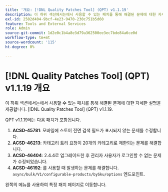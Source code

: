 ```yaml
---
title: '개요: [!DNL Quality Patches Tool] (QPT) v1.1.19'
description: 이 하위 섹션에서는에서 사용할 수 있는 패치를 통해 해결된 문제에 대한 자세한 설명을 제공합니다. [!DNL Quality Patches Tool] (QPT) v1.1.19.
exl-id: 2502d404-9bcf-4e23-9470-230c751b5d60
feature: Tools and External Services
role: Admin
source-git-commit: 1d2e0c1b4a8e3d79a362500ee3ec7bde84a6ce0d
workflow-type: tm+mt
source-wordcount: '115'
ht-degree: 0%

---
```


# [!DNL Quality Patches Tool] (QPT) v1.1.19 개요

이 하위 섹션에서는에서 사용할 수 있는 패치를 통해 해결된 문제에 대한 자세한 설명을 제공합니다. [!DNL Quality Patches Tool] (QPT) v1.1.19.

QPT v1.1.19에는 다음 패치가 포함됩니다.

1. **ACSD-45781**: 모바일에 스토어 전면 검색 필드가 표시되지 않는 문제를 수정합니다.
1. **ACSD-46213**: 카테고리 트리 요청이 20개의 카테고리로 제한되는 문제를 해결합니다.
1. **ACSD-46404**: 2.4.4로 업그레이드한 후 관리자 사용자가 로그인할 수 없는 문제가 수정되었습니다.
1. **ACSD-46192**: 를 사용할 때 발생하는 문제를 해결합니다. `async/bulk/V1/configurable-products/bySku/options` 엔드포인트.

왼쪽의 메뉴를 사용하여 특정 패치 페이지로 이동합니다.
